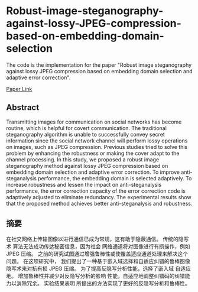 # Robust-image-steganography-against-lossy-JPEG-compression-based-on-embedding-domain-selection

The code is the implementation for the paper "Robust image steganography against lossy JPEG compression based on embedding domain selection and adaptive error correction".

[Paper Link](https://arxiv.org/pdf/2304.13297.pdf)

## Abstract
Transmitting images for communication on social networks has become routine, which is helpful for covert communication. The traditional steganography algorithm is unable to successfully convey secret information since the social network channel will perform lossy operations on images, such as JPEG compression. Previous studies tried to solve this problem by enhancing the robustness or making the cover adapt to the channel processing. In this study,
we proposed a robust image steganography method against lossy JPEG compression based on embedding domain selection and adaptive error correction.
To improve anti-steganalysis performance, the embedding domain is selected
adaptively. To increase robustness and lessen the impact on anti-steganalysis
performance, the error correction capacity of the error correction code is adaptively adjusted to eliminate redundancy. The experimental results show that
the proposed method achieves better anti-steganalysis and robustness.

## 摘要
在社交网络上传输图像以进行通信已成为常规，这有助于隐蔽通信。 传统的隐写术
算法无法成功传达秘密信息，因为社会
网络通道将对图像进行有损操作，例如 JPEG 压缩。 之前的研究试图通过增强鲁棒性或使覆盖适应通道处理来解决这个问题。 在这项研究中，
我们提出了一种基于嵌入域选择和自适应纠错的鲁棒图像隐写术来对抗有损 JPEG 压缩。
为了提高反隐写分析性能，选择了嵌入域
自适应地。 增加鲁棒性并减少对反隐写分析的影响
性能，自适应地调整纠错码的纠错能力以消除冗余。 实验结果表明
所提出的方法实现了更好的反隐写分析和鲁棒性。
